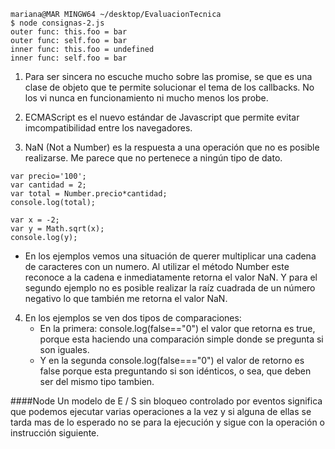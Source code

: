 
~~~
mariana@MAR MINGW64 ~/desktop/EvaluacionTecnica
$ node consignas-2.js
outer func: this.foo = bar
outer func: self.foo = bar
inner func: this.foo = undefined
inner func: self.foo = bar
~~~

1. Para ser sincera no escuche mucho sobre las promise, se que es una clase de objeto que te permite solucionar el tema de los callbacks. No los vi nunca en funcionamiento ni mucho menos los probe.

2. ECMAScript es el nuevo estándar de Javascript que permite evitar imcompatibilidad entre los navegadores.
3. NaN (Not a Number) es la respuesta a una operación que no es posible realizarse. Me parece que no pertenece a ningún tipo de dato. 

~~~
var precio='100';
var cantidad = 2;
var total = Number.precio*cantidad;
console.log(total);

var x = -2;
var y = Math.sqrt(x);
console.log(y);
~~~
* En los ejemplos vemos una situación de querer multiplicar una cadena de caracteres con un numero. Al utilizar el método Number este reconoce a la cadena e inmediatamente retorna el valor NaN.
Y para el segundo ejemplo no es posible realizar la raíz cuadrada de un número negativo lo que también me retorna el valor NaN.

4. En los ejemplos se ven dos tipos de comparaciones:
	* En la primera: console.log(false=="0") el valor que retorna es true, porque esta haciendo una comparación simple donde se pregunta si son iguales.
	* Y en la segunda console.log(false==="0") el valor de retorno es false porque esta preguntando si son idénticos, o sea, que deben ser del mismo tipo tambien.

####Node
Un modelo de E / S sin bloqueo controlado por eventos significa que podemos ejecutar varias operaciones a la vez y si alguna de ellas se tarda mas de lo esperado no se para la ejecución y sigue con la operación o instrucción siguiente.